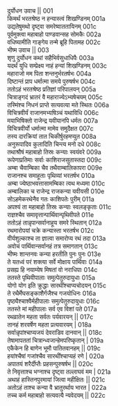दुर्योधन उवाच ||	001    
किमर्थं भरतश्रेष्ठ न हन्यास्त्वं शिखण्डिनम्	001a  
उद्यतेषुमथो दृष्ट्वा समरेष्वाततायिनम्	001c  
पूर्वमुक्त्वा महाबाहो पाण्डवान्सह सोमकैः	002a  
वधिष्यामीति गाङ्गेय तन्मे ब्रूहि पितामह	002c  
भीष्म उवाच ||	003    
शृणु दुर्योधन कथां सहैभिर्वसुधाधिपैः	003a  
यदर्थं युधि सम्प्रेक्ष्य नाहं हन्यां शिखण्डिनम्	003c  
महाराजो मम पिता शन्तनुर्भरतर्षभः	004a  
दिष्टान्तं प्राप धर्मात्मा समये पुरुषर्षभ	004c  
ततोऽहं भरतश्रेष्ठ प्रतिज्ञां परिपालयन्	005a  
चित्राङ्गदं भ्रातरं वै महाराज्येऽभ्यषेचयम्	005c  
तस्मिंश्च निधनं प्राप्ते सत्यवत्या मते स्थितः	006a  
विचित्रवीर्यं राजानमभ्यषिञ्चं यथाविधि	006c  
मयाभिषिक्तो राजेन्द्र यवीयानपि धर्मतः	007a  
विचित्रवीर्यो धर्मात्मा मामेव समुदैक्षत	007c  
तस्य दारक्रियां तात चिकीर्षुरहमप्युत	008a  
अनुरूपादिव कुलादिति चिन्त्य मनो दधे	008c  
तथाश्रौषं महाबाहो तिस्रः कन्याः स्वयंवरे	009a  
रूपेणाप्रतिमाः सर्वाः काशिराजसुतास्तदा	009c  
अम्बा चैवाम्बिका चैव तथैवाम्बालिकापरा	009e   
राजानश्च समाहूताः पृथिव्यां भरतर्षभ	010a  
अम्बा ज्येष्ठाभवत्तासामम्बिका त्वथ मध्यमा	010c  
अम्बालिका च राजेन्द्र राजकन्या यवीयसी	010e   
सोऽहमेकरथेनैव गतः काशिपतेः पुरीम्	011a  
अपश्यं ता महाबाहो तिस्रः कन्याः स्वलङ्कृताः	011c  
राज्ञश्चैव समावृत्तान्पार्थिवान्पृथिवीपते	011e   
ततोऽहं तान्नृपान्सर्वानाहूय समरे स्थितान्	012a  
रथमारोपयां चक्रे कन्यास्ता भरतर्षभ	012c  
वीर्यशुल्काश्च ता ज्ञात्वा समारोप्य रथं तदा	013a  
अवोचं पार्थिवान्सर्वानहं तत्र समागतान्	013c  
भीष्मः शान्तनवः कन्या हरतीति पुनः पुनः	013e   
ते यतध्वं परं शक्त्या सर्वे मोक्षाय पार्थिवाः	014a  
प्रसह्य हि नयाम्येष मिषतां वो नराधिपाः	014c  
ततस्ते पृथिवीपालाः समुत्पेतुरुदायुधाः	015a  
योगो योग इति क्रुद्धाः सारथींश्चाप्यचोदयन्	015c  
ते रथैर्मेघसङ्काशैर्गजैश्च गजयोधिनः	016a  
पृष्ठ्यैश्चाश्वैर्महीपालाः समुत्पेतुरुदायुधाः	016c  
ततस्ते मां महीपालाः सर्व एव विशां पते	017a  
रथव्रातेन महता सर्वतः पर्यवारयन् ||	017c  
तानहं शरवर्षेण महता प्रत्यवारयम् |	018a  
सर्वान्नृपांश्चाप्यजयं देवराडिव दानवान् ||	018c  
तेषामापततां चित्रान्ध्वजान्हेमपरिष्कृतान् |	019a  
एकैकेन हि बाणेन भूमौ पातितवानहम् ||	019c  
हयांश्चैषां गजांश्चैव सारथींश्चाप्यहं रणे |	020a  
अपातयं शरैर्दीप्तैः प्रहसन्पुरुषर्षभ ||	020c  
ते निवृत्ताश्च भग्नाश्च दृष्ट्वा तल्लाघवं मम |	021a  
अथाहं हास्तिनपुरमायां जित्वा महीक्षितः ||	021c  
अतोऽहं ताश्च कन्या वै भ्रातुरर्थाय भारत |	022a  
तच्च कर्म महाबाहो सत्यवत्यै न्यवेदयम् ||	022c  
